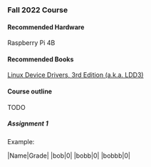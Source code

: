 ### Fall 2022 Course


#### Recommended Hardware

Raspberry Pi 4B

#### Recommended Books

[Linux Device Drivers, 3rd Edition (a.k.a. LDD3)](https://lwn.net/Kernel/LDD3/)

#### Course outline

TODO



##### Assignment 1

Example:

|Name|Grade|
|bob|0|
|bobb|0|
|bobbb|0|

